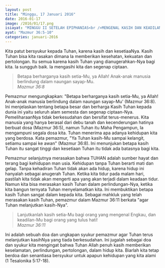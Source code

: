 ```yaml
---
layout: post
title: "Minggu, 17 Januari 2016"
date: 2016-01-17
image: /2016/01/17.png
isiayat: "MINGGU II SETELAH EPIPHANIAS<br />MENGENAL KASIH DAN KEADILAN TUHAN"
ayat: "Mazmur 36:5-10"
categories: januari-2016
---
```


Kita patut bersyukur kepada Tuhan, karena kasih dan kesetiaaNya. Kasih Tuhan bisa kita rasakan dimana Ia memberikan kesehatan, kekuatan dan pertolongan. ltu semua karena kasih Tuhan yang dianugerahkan-Nya bagi kita. Ia sungguh baik. Ia mengasihi kita dan segenap ciptaan.

<blockquote>Betapa berharganya kasih setia-Mu, ya Allah! Anak-anak manusia berlindung dalam naungan sayap-Mu.
<br /><cite>Mazmur 36:8</cite></blockquote>

Pemazmur mengungkapkan: "Betapa berharganya kasih setia-Mu, ya Allah! Anak-anak manusia berlindung dalam naungan sayap-Mu' (Mazmur 36:8). Ini menjelaskan tentang betapa besar dan berharga Kasih Tuhan kepada dunia ini yaitu seluruh alam semesta dan segenap ciptaan-Nya. PemeliharaanNya tidak berkesudahan dan bersifat terus-menerus. Kita manusia yang hanya berasal dari debu tanah dan kecenderungan hatinya berbuat dosa (Mazmur 36:5), namun Tuhan itu Maha Pengampun, Ia mengampuni segala dosa kita. Tuhan menerima apa adanya kehidupan kita yang berdosa. Kata pemazmur, "Ya Tuhan kasih-Mu sampai kelangit, setiamu sampai ke awan" (Mazmur 36:8). Ini menunjukan betapa kasih Tuhan itu sangat tinggi dan kesetiaan Tuhan itu tidak ada batasnya bagi kita.

Pemazmur selanjutnya merasakan bahwa TUHAN adalah sumber hayat dan terang bagi kehidupan man usia. Kehidupan tanpa Tuhan berarti mati dan gelap. Tanpa kehadiran Tuhan tidak akan ada hidup, karena hidup ini hanyalah sebagai anugerah Tuhan. Ketika kita tidur pada malam hari, pastilah kita tidak akan mengerti apa yang akan terjadi dalam keadaan tidur. Namun kita bisa merasakan kasih Tuhan dalam perlindungan-Nya, ketika kita bangun ternyata Tuhan menyelamatkan kita. Ini membuktikan betapa kasih Tuhan sangat dalam kepada kita. Sebagai mahkluk yang telah merasakan kasih Tuhan, pemazmur dalam Mazmur 36:11 berkata "agar Tuhan melanjutkan kasih-Nya".

<blockquote>Lanjutkanlah kasih setia-Mu bagi orang yang mengenal Engkau, dan keadilan-Mu bagi orang yang tulus hati!
<br /><cite>Mazmur 36:11</cite></blockquote>

Ini adalah sebuah doa dan ungkapan syukur pemazmur agar Tuhan terus melanjutkan kasihNya yang tiada berkesudahan. Ini jugalah sebagai doa dan syukur kita mengingat bahwa Tuhan Allah penuh kasih memberikan keselamatan, perlindungan, pertolongan, dalam hidup kita. Biarlah kita tetap berdoa dan senantiasa bersyukur untuk apapun kehidupan yang kita alami (1 Tesalonika 5:17-18).

